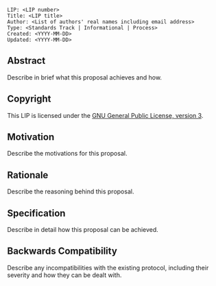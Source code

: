 ```
LIP: <LIP number>
Title: <LIP title>
Author: <List of authors' real names including email address>
Type: <Standards Track | Informational | Process>
Created: <YYYY-MM-DD>
Updated: <YYYY-MM-DD>
```

## Abstract

Describe in brief what this proposal achieves and how.

## Copyright

This LIP is licensed under the [GNU General Public License, version 3](http://www.gnu.org/licenses/gpl-3.0.html).

## Motivation

Describe the motivations for this proposal.

## Rationale

Describe the reasoning behind this proposal.

## Specification

Describe in detail how this proposal can be achieved.

## Backwards Compatibility

Describe any incompatibilities with the existing protocol, including their severity and how they can be dealt with.
